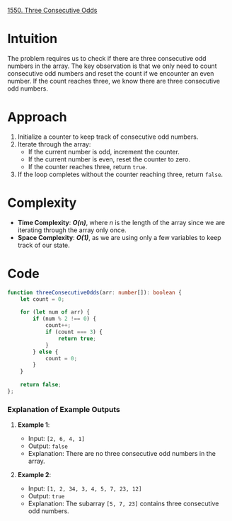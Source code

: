 [1550. Three Consecutive Odds](https://leetcode.com/problems/three-consecutive-odds/)

# Intuition
The problem requires us to check if there are three consecutive odd numbers in the array. The key observation is that we only need to count consecutive odd numbers and reset the count if we encounter an even number. If the count reaches three, we know there are three consecutive odd numbers.

# Approach
1. Initialize a counter to keep track of consecutive odd numbers.
2. Iterate through the array:
   - If the current number is odd, increment the counter.
   - If the current number is even, reset the counter to zero.
   - If the counter reaches three, return `true`.
3. If the loop completes without the counter reaching three, return `false`.

# Complexity
- **Time Complexity**: ***O(n)***, where *n* is the length of the array since we are iterating through the array only once.
- **Space Complexity**: ***O(1)***, as we are using only a few variables to keep track of our state.

# Code
```typescript
function threeConsecutiveOdds(arr: number[]): boolean {
    let count = 0;
    
    for (let num of arr) {
        if (num % 2 !== 0) {
            count++;
            if (count === 3) {
                return true;
            }
        } else {
            count = 0;
        }
    }
    
    return false;
};

```

### Explanation of Example Outputs
1. **Example 1**:
   - Input: `[2, 6, 4, 1]`
   - Output: `false`
   - Explanation: There are no three consecutive odd numbers in the array.

2. **Example 2**:
   - Input: `[1, 2, 34, 3, 4, 5, 7, 23, 12]`
   - Output: `true`
   - Explanation: The subarray `[5, 7, 23]` contains three consecutive odd numbers.